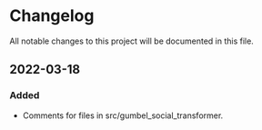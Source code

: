 # Changelog

All notable changes to this project will be documented in this file.

## 2022-03-18
### Added
- Comments for files in src/gumbel_social_transformer.

